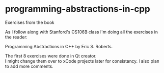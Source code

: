 programming-abstractions-in-cpp
===============================

Exercises from the book

As I follow along with Stanford's CS106B class I'm doing all the exercises in the reader:

Programming Abstractions in C++ by Eric S. Roberts.

The first 8 exercises were done in Qt creator.  
I might change them over to xCode projects later for consistancy.
I also plan to add more comments.
